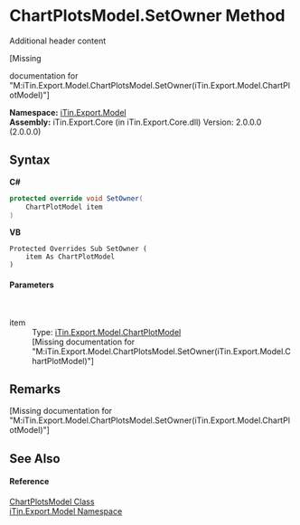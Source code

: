 # ChartPlotsModel.SetOwner Method 
Additional header content 

\[Missing <summary> documentation for "M:iTin.Export.Model.ChartPlotsModel.SetOwner(iTin.Export.Model.ChartPlotModel)"\]

**Namespace:**&nbsp;<a href="N_iTin_Export_Model">iTin.Export.Model</a><br />**Assembly:**&nbsp;iTin.Export.Core (in iTin.Export.Core.dll) Version: 2.0.0.0 (2.0.0.0)

## Syntax

**C#**<br />
``` C#
protected override void SetOwner(
	ChartPlotModel item
)
```

**VB**<br />
``` VB
Protected Overrides Sub SetOwner ( 
	item As ChartPlotModel
)
```


#### Parameters
&nbsp;<dl><dt>item</dt><dd>Type: <a href="T_iTin_Export_Model_ChartPlotModel">iTin.Export.Model.ChartPlotModel</a><br />\[Missing <param name="item"/> documentation for "M:iTin.Export.Model.ChartPlotsModel.SetOwner(iTin.Export.Model.ChartPlotModel)"\]</dd></dl>

## Remarks
\[Missing <remarks> documentation for "M:iTin.Export.Model.ChartPlotsModel.SetOwner(iTin.Export.Model.ChartPlotModel)"\]

## See Also


#### Reference
<a href="T_iTin_Export_Model_ChartPlotsModel">ChartPlotsModel Class</a><br /><a href="N_iTin_Export_Model">iTin.Export.Model Namespace</a><br />